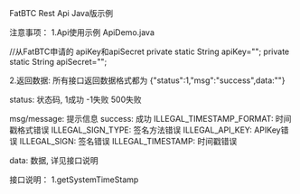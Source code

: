 FatBTC Rest Api Java版示例


注意事项：
1.Api使用示例 ApiDemo.java

//从FatBTC申请的 apiKey和apiSecret
private static String apiKey="";
private static String apiSecret="";

2.返回数据:
所有接口返回数据格式都为
{"status":1,"msg":"success",data:""}

status: 状态码, 1成功 -1失败 500失败

msg/message: 提示信息
success: 成功
ILLEGAL_TIMESTAMP_FORMAT: 时间戳格式错误
ILLEGAL_SIGN_TYPE: 签名方法错误
ILLEGAL_API_KEY: APIKey错误
ILLEGAL_SIGN: 签名错误
ILLEGAL_TIMESTAMP: 时间戳错误


data: 数据, 详见接口说明

接口说明：
1.getSystemTimeStamp















